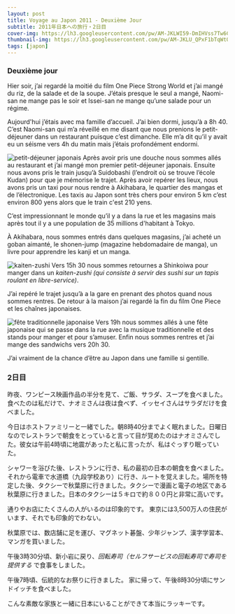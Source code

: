 ```yaml
---
layout: post
title: Voyage au Japon 2011 - Deuxième Jour
subtitle: 2011年日本への旅行・2日目
cover-img: https://lh3.googleusercontent.com/pw/AM-JKLWI59-DmIHVss7Tw6CKxflIzjRA5Hcrju_oFmFhE_XeqrW8P9KpNXm8wcAzJFoE93rb5cV244Wt3pkmY5sLB6nd7p8fpWgBIwYwgUvc1nXpI85wI2a0t7jRJY9fn4iJiYzKRGKGMV9BvhoIRaHZJRZW=w2416-h1358-no?authuser=0
thumbnail-img: https://lh3.googleusercontent.com/pw/AM-JKLU_QPxF1bTqWtO9Zpyk3TQKjZ1Y6Xk5m1Uao7upaL9AsSOu6AblPKB15PYQFkOirsQPtkGSZMhtko5452IhbgqyYSz5Rjy8U82wZTZ5kDA0NCXGeNJn1OjrsGOiesD8zN3ZpynBUG7wFR-jEyl6CQdn=w2416-h1358-no?authuser=0
tags: [japon]
---
```


### Deuxième jour

Hier soir, j’ai regardé la moitié du film One Piece Strong World et j’ai mangé du riz, de la salade et de la soupe. J’étais presque le seul a mangé, Naomi-san ne mange pas le soir et Issei-san ne mange qu’une salade pour un régime.

Aujourd'hui j’étais avec ma famille d’accueil. J’ai bien dormi, jusqu’à a 8h 40. C’est Naomi-san qui m’a réveillé en me disant que nous prenions le petit-déjeuner dans un restaurant puisque c’est dimanche. Elle m’a dit qu’il y avait eu un séisme vers 4h du matin mais j’étais profondément endormi. 

![petit-déjeuner japonais](https://lh3.googleusercontent.com/pw/AM-JKLWbS8gdvWawhOjsBbAAWKbCvSqDDc6htEVKdkDyilB5oiqwr64MnS08aTyDCSXZ9gOMFVWASpOMpappLXQoALOZrhbOkpROUggYhI5aCufK5HW5LqENz8u1hhLBV46fYwt9k3Bcmql8nPfF-cOMWMTp=w2416-h1358-no?authuser=0)
Après avoir pris une douche nous sommes allés au restaurant et j’ai mangé mon premier petit-déjeuner japonais. Ensuite nous avons pris le train jusqu’à Suidobashi (l’endroit où se trouve l’école Kudan) pour que je mémorise le trajet. Après avoir repérer les lieux, nous avons pris un taxi pour nous rendre à Akihabara, le quartier des mangas et de l’électronique. Les taxis au Japon sont très chers pour environ 5 km c’est environ 800 yens alors que le train c'est 210 yens. 

C’est impressionnant le monde qu’il y a dans la rue et les magasins mais après tout il y a une population de 35 millions d'habitant à Tokyo. 

À Akihabara, nous sommes entrés dans quelques magasins, j’ai acheté un goban aimanté, le shonen-jump (magazine hebdomadaire de manga), un livre pour apprendre les kanji et un manga. 

![kaiten-zushi](https://lh3.googleusercontent.com/pw/AM-JKLWltXGntlOoniRbU9urW19Sq7IvWYhR6VACNu_B5k1MNhaa6XBYL4kQjMaiCb-aE_CBnMT_1NHg_XPa3fIsZUtFlfbNbe9FixSUOH7ismcR0Nj3tynjXL1u6-Jz7ANsaSZ7Wc8BSGaMBZ4eMmQqHWY3=w2416-h1358-no?authuser=0)
Vers 15h 30 nous sommes retournes a Shinkoiwa pour manger dans un _kaiten-zushi (qui consiste à servir des sushi sur un tapis roulant en libre-service)_. 

J’ai repéré le trajet jusqu’à a la gare en prenant des photos quand nous sommes rentres. De retour à la maison j’ai regardé la fin du film One Piece et les chaînes japonaises. 

![fête traditionnelle japonaise](https://lh3.googleusercontent.com/pw/AM-JKLVSUzM4Mhw6Kx4tAiiwRy3FAn7NuWjCj6MsfeqHOxF7UtzM5f9iqQPDFnuk3DlXqu5WTY0yoEFudm2L5EVOn0sDl-SjU9rfyEJbf7B7KjMowjHnoaWAXtDf25noR6--Y_qXzIr9W2fqFMHdg8epVieP=w2416-h1358-no?authuser=0)
Vers 19h nous sommes allés à une fête japonaise qui se passe dans la rue avec la musique traditionnelle et des stands pour manger et pour s’amuser. Enfin nous sommes rentres et j’ai mange des sandwichs vers 20h 30. 
 
J’ai vraiment de la chance d’être au Japon dans une famille si gentille. 


### 2日目

昨夜、ワンピース映画作品の半分を見て、ご飯、サラダ、スープを食べました。食べたのは私だけで、ナオミさんは夜は食べず、イッセイさんはサラダだけを食べました。

今日はホストファミリーと一緒でした。朝8時40分までよく眠れました。日曜日なのでレストランで朝食をとっていると言って目が覚めたのはナオミさんでした。彼女は午前4時頃に地震があったと私に言ったが、私はぐっすり眠っていた。

シャワーを浴びた後、レストランに行き、私の最初の日本の朝食を食べました。それから電車で水道橋（九段学校あり）に行き、ルートを覚えました。場所を特定した後、タクシーで秋葉原に行きました。タクシーで漫画と電子の地区である秋葉原に行きました。日本のタクシーは５キロで約８００円と非常に高いです。

通りやお店にたくさんの人がいるのは印象的です。 東京には3,500万人の住民がいます、それでも印象的でわない。

秋葉原では、数店舗に足を運び、マグネット碁盤、少年ジャンプ、漢字学習本、マンガを買いました。

午後3時30分頃、新小岩に戻り、_回転寿司（セルフサービスの回転寿司で寿司を提供する_ で食事をしました。

午後7時頃、伝統的なお祭りに行きました。 家に帰って、午後8時30分頃にサンドイッチを食べました。
 
こんな素敵な家族と一緒に日本にいることができて本当にラッキーです。